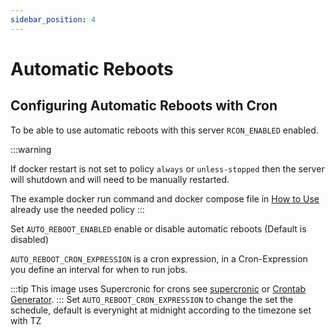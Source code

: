 ```yaml
---
sidebar_position: 4
---
```


# Automatic Reboots

## Configuring Automatic Reboots with Cron

To be able to use automatic reboots with this server `RCON_ENABLED` enabled.

:::warning

If docker restart is not set to policy `always` or `unless-stopped` then the server will shutdown and will need to be manually restarted.

The example docker run command and docker compose file in [How to Use](#how-to-use) already use the needed policy
:::

Set `AUTO_REBOOT_ENABLED` enable or disable automatic reboots (Default is disabled)

`AUTO_REBOOT_CRON_EXPRESSION` is a cron expression, in a Cron-Expression you define an interval for when to run jobs.

:::tip
This image uses Supercronic for crons
see [supercronic](https://github.com/aptible/supercronic#crontab-format)
or [Crontab Generator](https://crontab-generator.org).
:::
Set `AUTO_REBOOT_CRON_EXPRESSION` to change the set the schedule, default is everynight at midnight according to the
timezone set with TZ
